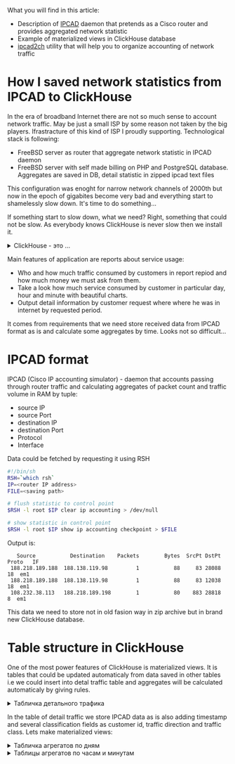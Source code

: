 What you will find in this article:
* Description of [IPCAD](https://lionet.info/ipcad/) daemon that pretends as a Cisco router and provides aggregated network statistic
* Example of materialized views in ClickHouse database
* [ipcad2ch](https://github.com/inkuber/ipcad2ch) utility that will help you to organize accounting of network traffic

# How I saved network statistics from IPCAD to ClickHouse 
In the era of broadband Internet there are not so much sense to account network traffic. May be just a small ISP by some reason not taken by the big players. Ifrastracture of this kind of ISP I proudly supporting. Technological stack is following:

* FreeBSD server as router that aggregate network statistic in IPCAD daemon
* FreeBSD server with self made billing on PHP and PostgreSQL database. Aggregates are saved in DB, detail statistic in zipped ipcad text files

This configuration was enoght for narrow network channels of 2000th but now in the epoch of gigabites become very bad and everything start to shamelessly slow down. It's time to do something...

If something start to slow down, what we need? Right, something that could not be slow. As everybody knows ClickHouse is never slow then we install it.

<details>
  <summary>ClickHouse  - это ...</summary>
  ClickHouse is a database, created in the bowels of russian company Yandex. Most interesting thing in this database is that it is column db, i.e. store datum of tables not by rows how it doing relation databases but by columns. Roughly saying, values of one column stored in one file. This gives advantages in processing data from several columns not reading everything from disk by rows.
</details>

Main features of application are reports about service usage:

* Who and how much traffic consumed by customers in report repiod and how much money we must ask from them.
* Take a look how much service consumed by customer in particular day, hour and minute with beautiful charts.
* Output detail information by customer request where where he was in internet by requested period.

It comes from requirements that we need store received data from IPCAD format as is and calculate some aggregates by time. Looks not so difficult...

# IPCAD format

IPCAD (Cisco IP accounting simulator) - daemon that accounts passing through router traffic and calculating aggregates of packet count and traffic volume in RAM by tuple:

* source IP
* source Port
* destination IP
* destination Port
* Protocol
* Interface

Data could be fetched by requesting it using RSH

```bash
#!/bin/sh
RSH=`which rsh`
IP=<router IP address>
FILE=<saving path>

# flush statistic to control point
$RSH -l root $IP clear ip accounting > /dev/null

# show statistic in control point
$RSH -l root $IP show ip accounting checkpoint > $FILE
```
Output is:

```
   Source           Destination    Packets        Bytes  SrcPt DstPt Proto   IF
 188.218.189.188  188.138.119.98         1           88     83 28088    18  em1
 188.218.189.188  188.138.119.98         1           88     83 12038    18  em1
 108.232.38.113   188.218.189.198        1           80    883 28818     8  em1
```

This data we need to store not in old fasion way in zip archive but in brand new ClickHouse database.

# Table structure in ClickHouse

One of the most power features of ClickHouse is materialized views. It is tables that could be updated automaticaly from data saved in other tables i.e we could insert into detal traffic table and aggregates will be calculated automaticaly by giving rules.

<details>
<summary>Табличка детального трафика</summary>
```sql
CREATE TABLE IF NOT EXISTS details
(
    collected DateTime,
    user_id String,
    dir Enum8('unknown' = 0, 'in' = 1, 'out' = 2),
    class Enum8('unknown' = 0, 'local' = 1, 'peering' = 2, 'internet' = 3, 'multicast' = 4),
    src_ip UInt32,
    src_port UInt16,
    dst_ip UInt32,
    dst_port UInt16,
    packets UInt16,
    bytes UInt32,
    proto UInt8
)
ENGINE = MergeTree
PARTITION BY toYYYYMMDD(collected)
ORDER BY (collected, user_id, dir, class, src_ip, dst_ip, proto)
SETTINGS index_granularity = 8192
```
</details>

In the table of detail traffic we store IPCAD data as is also adding timestamp and several classification fields as customer id, traffic direction and traffic class. Lets make materialized views:

<details>
<summary>Табличка агрегатов по дням</summary>
```sql
CREATE MATERIALIZED VIEW IF NOT EXISTS daily
(
    date Date,
    user_id String,
    class Enum8('unknown' = 0, 'local' = 1, 'peering' = 2, 'internet' = 3, 'multicast' = 4),
    dir Enum8('unknown' = 0, 'in' = 1, 'out' = 2),
    bytes AggregateFunction(sum, UInt32)
)
ENGINE = AggregatingMergeTree()
PARTITION BY toYYYYMM(date)
ORDER BY (date, user_id, class, dir)
SETTINGS index_granularity = 8192 AS
SELECT
    toDate(collected) AS date,
    user_id,
    class,
    dir,
    sumState(bytes) AS bytes
FROM details
GROUP BY
    toDate(collected),
    user_id,
    class,
    dir
```
</details>

<details>
<summary>Таблицы агрегатов по часам и минутам</summary>
```sql
CREATE MATERIALIZED VIEW IF NOT EXISTS hourly
(
    date DateTime,
    user_id String,
    class Enum8('unknown' = 0, 'local' = 1, 'peering' = 2, 'internet' = 3, 'multicast' = 4),
    dir Enum8('unknown' = 0, 'in' = 1, 'out' = 2),
    bytes AggregateFunction(sum, UInt32)
)
ENGINE = AggregatingMergeTree()
PARTITION BY toYYYYMM(date)
ORDER BY (date, user_id, class, dir)
SETTINGS index_granularity = 8192 AS
SELECT
    toStartOfHour(collected) AS date,
    user_id,
    class,
    dir,
    sumState(bytes) AS bytes
FROM details
GROUP BY
    toStartOfHour(collected),
    user_id,
    class,
    dir;

CREATE MATERIALIZED VIEW IF NOT EXISTS minutely
(
    date DateTime,
    user_id String,
    class Enum8('unknown' = 0, 'local' = 1, 'peering' = 2, 'internet' = 3, 'multicast' = 4),
    dir Enum8('unknown' = 0, 'in' = 1, 'out' = 2),
    bytes AggregateFunction(sum, UInt32)
)
ENGINE = AggregatingMergeTree()
PARTITION BY toYYYYMM(date)
ORDER BY (date, user_id, class, dir)
SETTINGS index_granularity = 8192 AS
SELECT
    toStartOfMinute(collected) AS date,
    user_id,
    class,
    dir,
    sumState(bytes) AS bytes
FROM details
GROUP BY
    toStartOfMinute(collected),
    user_id,
    class,
    dir;
```
</details>

Now aggregates calculating automaticaly when data inserted into detail table. It's the magic!

# Storing data into ClickHouse
Now there is a little left to make a tool for that. Drawing two ovals and than finishing rest of the owl. I took my favorit Golang, parsed, classified and saved. I wrote a little simple application that opensourced on github.

* [ipcad2ch](https://github.com/inkuber/ipcad2ch)

## Usage
Remember in the beginning of the artical was a script for fetching statistic from IPCAD, let's change it:

```bash
#!/bin/sh
RSH=`which rsh`
IP=<router IP address>
FILE=<saving path>

# flush statistic to control point
$RSH -l root $IP clear ip accounting > /dev/null

# show statistic in control point
$RSH -l root $IP show ip accounting checkpoint | ipcad2ch > $FILE
```

Insert tool with pipe after data fetch but before writing it to file. Now proggram reads ipcad data and saves it into ClickHouse then it prints it untouched to standart output. Thereby we could save data immediatly even not changing legacy code. Now we need to collect enought of statistic and smoothly transit to new data source. As I said, old statistic keeps in zip archives in ipcad format and could be also processed with this tool.
